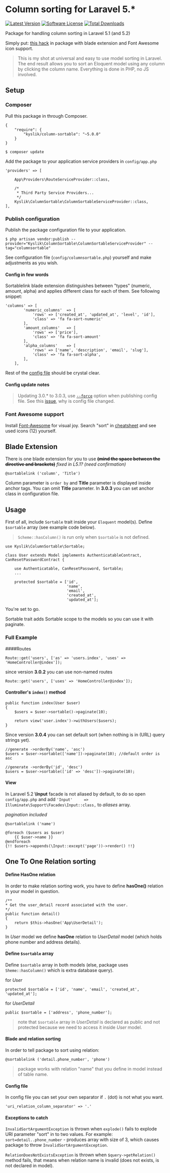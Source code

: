# Column sorting for Laravel 5.*
[![Latest Version](https://img.shields.io/github/release/Kyslik/column-sortable.svg?style=flat-square)](https://github.com/Kyslik/column-sortable/releases)
[![Software License](https://img.shields.io/badge/license-MIT-brightgreen.svg?style=flat-square)](LICENSE.md)
[![Total Downloads](https://img.shields.io/packagist/dt/Kyslik/column-sortable.svg?style=flat-square)](https://packagist.org/packages/Kyslik/column-sortable)

Package for handling column sorting in Laravel 5.1 (and 5.2)

Simply put: [this hack](http://hack.swic.name/laravel-column-sorting-made-easy/) in package with blade extension and Font Awesome icon support.

>This is my shot at universal and easy to use model sorting in Laravel. The end result allows you to sort an Eloquent model using any column by clicking the column name. Everything is done in PHP, no JS involved.

## Setup

### Composer

Pull this package in through Composer.

```
{
    "require": {
        "kyslik/column-sortable": "~5.0.0"
    }
}
```

    $ composer update
    

Add the package to your application service providers in `config/app.php`

```
'providers' => [
    
    App\Providers\RouteServiceProvider::class,

    /*
     * Third Party Service Providers...
     */
    Kyslik\ColumnSortable\ColumnSortableServiceProvider::class,
],
```
### Publish configuration

Publish the package configuration file to your application.

    $ php artisan vendor:publish --provider="Kyslik\ColumnSortable\ColumnSortableServiceProvider" --tag="columnsortable"
    
See configuration file (`config/columnsortable.php`) yourself and make adjustments as you wish.

#### Config in few words

Sortablelink blade extension distinguishes between "types" (numeric, amount, alpha) and applies different class for each of them. See following snippet:

```
'columns' => [
        'numeric_columns'  => [ 
            'rows' => ['created_at', 'updated_at', 'level', 'id'],
            'class' => 'fa fa-sort-numeric'
        ],
        'amount_columns'   => [
            'rows' => ['price'],
            'class' => 'fa fa-sort-amount'
        ],
        'alpha_columns'    => [
            'rows' => ['name', 'description', 'email', 'slug'],
            'class' => 'fa fa-sort-alpha',
        ],
    ],
```

Rest of the [config file](https://github.com/Kyslik/column-sortable/blob/master/src/config/columnsortable.php) should be crystal clear.

#### Config update notes

>Updating 3.0.* to 3.0.3, use [`--force`](http://laravel.com/docs/5.1/packages#public-assets) option when publishing config file. See this [issue](https://github.com/Kyslik/column-sortable/issues/10), why is config file changed.

### Font Awesome support

Install [Font-Awesome](https://github.com/FortAwesome/Font-Awesome) for visual joy. Search "sort" in [cheatsheet](http://fortawesome.github.io/Font-Awesome/cheatsheet/) and see used icons (12) yourself.

## Blade Extension

There is one blade extension for you to use <strike>__(mind the space between the directive and brackets)__</strike> _fixed in L5.1? (need confirmation)_

```
@sortablelink ('column', 'Title')
```

Column parameter is `order by` and **Title** parameter is displayed inside anchor tags.
You can omit **Title** parameter. In **3.0.3** you can set anchor class in configuration file.


## Usage

First of all, include `Sortable` trait inside your `Eloquent` model(s). Define `$sortable` array (see example code below).

>`Scheme::hasColumn()` is run only when `$sortable` is not defined. 

```
use Kyslik\ColumnSortable\Sortable;

class User extends Model implements AuthenticatableContract, CanResetPasswordContract {

	use Authenticatable, CanResetPassword, Sortable;
	...
	
	protected $sortable = ['id', 
	                       'name', 
	                       'email', 
	                       'created_at', 
	                       'updated_at'];	
```

You're set to go.

Sortable trait adds Sortable scope to the models so you can use it with paginate.

### Full Example

####Routes


```
Route::get('users', ['as' => 'users.index', 'uses' => 'HomeController@index']);
```

since version **3.0.2** you can use non-named routes

```
Route::get('users', ['uses' => 'HomeController@index']);
```

#### Controller's `index()` method

```
public function index(User $user)
{
    $users = $user->sortable()->paginate(10);

	return view('user.index')->withUsers($users);
}
```

Since version **3.0.4** you can set default sort (when nothing is in (URL) query strings yet).

```
//generate ->orderBy('name', 'asc')
$users = $user->sortable(['name'])->paginate(10); //default order is asc

//generate ->orderBy('id', 'desc')
$users = $user->sortable(['id' => 'desc'])->paginate(10);
```

#### View
In Laravel 5.2 **\Input** facade is not aliased by default, to do so open `config/app.php` and add `'Input'     => Illuminate\Support\Facades\Input::class,` to *aliases* array.

_pagination included_

```
@sortablelink ('name')

@foreach ($users as $user)
    {{ $user->name }}
@endforeach
{!! $users->appends(\Input::except('page'))->render() !!}
```

## One To One Relation sorting

#### Define HasOne relation
In order to make relation sorting work, you have to define **hasOne()** relation in your model in question. 

```
/**
* Get the user_detail record associated with the user.
*/
public function detail()    
{
    return $this->hasOne('App\UserDetail');
}
```

In *User* model we define **hasOne** relation to *UserDetail* model (which holds phone number and address details).

#### Define `$sortable` array

Define `$sortable` array in both models (else, package uses `Sheme::hasColumn()` which is extra database query). 


for *User*

```
protected $sortable = ['id', 'name', 'email', 'created_at', 'updated_at']; 
```

for *UserDetail*

```
public $sortable = ['address', 'phone_number'];
```

>note that `$sortable` array in *UserDetail* is declared as public and not protected because we need to access it inside *User* model.

#### Blade and relation sorting
In order to tell package to sort using relation: 

```
@sortablelink ('detail.phone_number', 'phone')
``` 
>package works with relation "name" that you define in model instead of table name.


#### Config file

In config file you can set your own separator if `.` (dot) is not what you want.

```
'uri_relation_column_separator' => '.'
```

#### Exceptions to catch
`InvalidSortArgumentException` is thrown when `explode()` fails to explode URI parameter "sort" in to two values.
For example: `sort=detail..phone_number` - produces array with size of 3, which causes package to throw `InvalidSortArgumentException`.

`RelationDoesNotExistsException` is thrown when `$query->getRelation()` method fails, that means when relation name is invalid (does not exists, is not declared in model).
